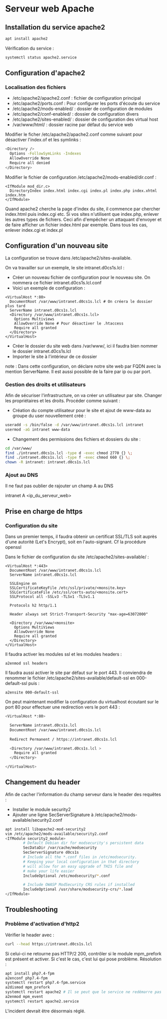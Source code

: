 # Serveur web Apache
## Installation du service apache2

```bash
apt install apache2
```

Vérification du service :

```bash
systemctl status apache2.service
```

## Configuration d'apache2

### Localisation des fichiers

- /etc/apache2/apache2.conf : fichier de configuration principal
- /etc/apache2/ports.conf : Pour configurer les ports d'écoute du service
- /etc/apache2/mods-enabled/ : dossier de configuration de modules
- /etc/apache2/conf-enabled/ : dossier de configuration divers
- /etc/apache2/sites-enabled/ : dossier de configuration des virtual host
- /var/www/html/ : dossier racine par défaut du service web

Modifier le ficher /etc/apache2/apache2.conf comme suivant pour désactiver l'index.of et les symlinks :

```bash
<Directory />
  Options -FollowSymLinks -Indexes
  AllowOverride None
  Require all denied
</Directory>
```

Modifier le fichier de configuration /etc/apache2/mods-enabled/dir.conf : 
```
<IfModule mod_dir.c>
  DirectoryIndex index.html index.cgi index.pl index.php index.xhtml index.htm
</IfModule>
```
Quand apache2 cherche la page d'index du site, il commence par chercher index.html puis index.cgi etc. Si vos sites n'utilisent que index.php, enlever les autres types de fichiers.
Ceci afin d'empêcher un attaquant d'envoyer et de faire afficher un fichier index.html par exemple. Dans tous les cas, enlever index.cgi et index.pl

## Configuration d'un nouveau site

La configuration se trouve dans /etc/apache2/sites-available.

On va travailler sur un exemple, le site intranet.d0cs1s.lcl : 

- Créer un nouveau fichier de configuration pour le nouveau site. On nommera ce fichier intranet.d0cs1s.lcl.conf
- Voici un exemple de configuration :
```
<VirtualHost *:80>
  DocumentRoot /var/www/intranet.d0cs1s.lcl # On créera le dossier plus tard
  ServerName intranet.d0cs1s.lcl
  <Directory /var/www/intranet.d0cs1s.lcl>
    Options Multiviews
    AllowOverride None # Pour désactiver le .htaccess
    Require all granted
  </Directory>
</VirtualHost>
```
- Créer le dossier du site web dans /var/www/, ici il faudra bien nommer le dossier intranet.d0cs1s.lcl
- Importer le site à l'intérieur de ce dossier

note : Dans cette configuration, on déclare notre site web par FQDN avec la mention ServerName. Il est aussi possible de la faire par ip ou par port.

### Gestion des droits et utilisateurs

Afin de sécuriser l'infrastructure, on va créer un utilisateur par site. Changer les propriétaires et les droits. Procéder comme suivant :

- Création du compte utilisateur pour le site et ajout de www-data au groupe du user nouvellement créé : 
```bash
useradd -s /bin/false -d /var/www/intranet.d0cs1s.lcl intranet
usermod -aG intranet www-data
```

- Changement des permissions des fichiers et dossiers du site :
```bash
cd /var/www/
find ./intranet.d0cs1s.lcl -type d -exec chmod 2770 {} \;
find ./intranet.d0cs1s.lcl -type f -exec chmod 660 {} \;
chown -R intranet: intranet.d0cs1s.lcl
```

### Ajout au DNS

Il ne faut pas oublier de rajouter un champ A au DNS

intranet  A <ip_du_serveur_web>

## Prise en charge de https

### Configuration du site

Dans un premier temps, il faudra obtenir un certificat SSL/TLS soit auprès d'une autorité (Let's Encrypt), soit en l'auto-signant. Cf la procédure openssl

Dans le fichier de configuration du site /etc/apache2/sites-available/<monsite> : 

```
<VirtualHost *:443>
  DocumentRoot /var/www/intranet.d0cs1s.lcl
  ServerName intranet.d0cs1s.lcl
  
  SSLEngine on
  SSLCertificateKeyFile /etc/ssl/private/<monsite.key>
  SSLCertificateFile /etc/ssl/certs-auto/<monsite.cert>
  SSLProtocol all -SSLv3 -TLSv1 -TLSv1.1
  
  Protocols h2 http/1.1
  
  Header always set Strict-Transport-Security "max-age=63072000"
  
  <Directory /var/www/<monsite>
    Options MultiViews
    AllowOverride None
    Require all granted
  </Directory>
</VirtualHost>
```
  
Il faudra activer les modules ssl et les modules headers :
```
a2enmod ssl headers
```
  
Il faudra aussi activer le site par défaut sur le port 443. Il conviendra de renommer le fichier /etc/apache2/sites-available/default-ssl en 000-default-ssl puis : 
```
a2ensite 000-default-ssl
```

On peut maintenant modifier la configuration du virtualhost écoutant sur le port 80 pour effectuer une redirection vers le port 443 :
  
```bash
<VirtualHost *:80>

  ServerName intranet.d0cs1s.lcl
  DocumentRoot /var/www/intranet.d0cs1s.lcl
  
  Redirect Permanent / https://intranet.d0cs1s.lcl

  <Directory /var/www/intranet.d0cs1s.lcl >
    Require all granted
  </Directory>

</VirtualHost>
```

## Changement du header
  
Afin de cacher l'information du champ serveur dans le header des requêtes : 
- Installer le module security2
- Ajouter une ligne SecServerSignature à /etc/apache2/mods-available/security2.conf
 
```bash
apt install libapache2-mod-security2
vim /etc/apache2/mods-available/security2.conf
<IfModule security2_module>
        # Default Debian dir for modsecurity's persistent data
        SecDataDir /var/cache/modsecurity
        SecServerSignature d0cs1s
        # Include all the *.conf files in /etc/modsecurity.
        # Keeping your local configuration in that directory
        # will allow for an easy upgrade of THIS file and
        # make your life easier
        IncludeOptional /etc/modsecurity/*.conf

        # Include OWASP ModSecurity CRS rules if installed
        IncludeOptional /usr/share/modsecurity-crs/*.load
</IfModule>
```

## Troubleshooting

### Problème d'activation d'http2
  
Vérifier le header avec :
```bash
curl --head https://intranet.d0cs1s.lcl
```

Si celui-ci ne retourne pas HTTP/2 200, contrôler si le module mpm_prefork est présent et activer. Si c'est le cas, c'est lui qui pose problème.
Résolution :
```bash
apt install php7.4-fpm
a2enconf php7.4-fpm
systemctl restart php7.4-fpm.service
a2dismod mpm_prefork
systemctl restart apache2 # Il se peut que le service ne redémarre pas ici, continuer la procédure
a2enmod mpm_event
systemctl restart apache2.service
```
L'incident devrait être désormais réglé.
